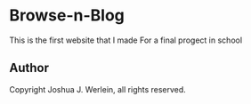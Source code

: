 # Browse-n-Blog
This is the first website that I made For a final progect in school
## Author
Copyright Joshua J. Werlein, all rights reserved.
